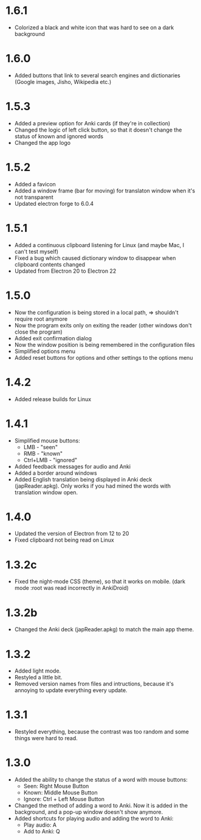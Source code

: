# 1.6.1
- Colorized a black and white icon that was hard to see on a dark background

# 1.6.0
- Added buttons that link to several search engines and dictionaries (Google images, Jisho, Wikipedia etc.)

# 1.5.3
- Added a preview option for Anki cards (if they're in collection)
- Changed the logic of left click button, so that it doesn't change the status of known and ignored words
- Changed the app logo

# 1.5.2
- Added a favicon
- Added a window frame (bar for moving) for translaton window when it's not transparent
- Updated electron forge to 6.0.4

# 1.5.1
- Added a continuous clipboard listening for Linux (and maybe Mac, I can't test myself)
- Fixed a bug which caused dictionary window to disappear when clipboard contents changed
- Updated from Electron 20 to Electron 22

# 1.5.0
- Now the configuration is being stored in a local path, => shouldn't require root anymore
- Now the program exits only on exiting the reader (other windows don't close the program)
- Added exit confirmation dialog
- Now the window position is being remembered in the configuration files
- Simplified options menu
- Added reset buttons for options and other settings to the options menu

# 1.4.2
- Added release builds for Linux

# 1.4.1
- Simplified mouse buttons:
	* LMB - "seen"
	* RMB - "known"
	*	Ctrl+LMB - "ignored"
- Added feedback messages for audio and Anki
- Added a border around windows
- Added English translation being displayed in 
Anki deck (japReader.apkg). Only works if you
had mined the words with translation window open.

# 1.4.0
- Updated the version of Electron from 12 to 20
- Fixed clipboard not being read on Linux

# 1.3.2c
- Fixed the night-mode CSS (theme), so that it works on mobile.
	(dark mode :root was read incorrectly in AnkiDroid)

# 1.3.2b
- Changed the Anki deck (japReader.apkg) to match the main app theme.

# 1.3.2
- Added light mode.
- Restyled a little bit.
- Removed version names from files and intructions, 
    because it's annoying to update everything every update.

# 1.3.1
- Restyled everything, because the contrast was too random 
    and some things were hard to read.

# 1.3.0
- Added the ability to change the status of a word with mouse buttons:
    * Seen: Right Mouse Button
    * Known: Middle Mouse Button
    * Ignore: Ctrl + Left Mouse Button
- Changed the method of adding a word to Anki. 
Now it is added in the background, and a pop-up window doesn't show anymore.
- Added shortcuts for playing audio and adding the word to Anki:
    * Play audio: A
    * Add to Anki: Q